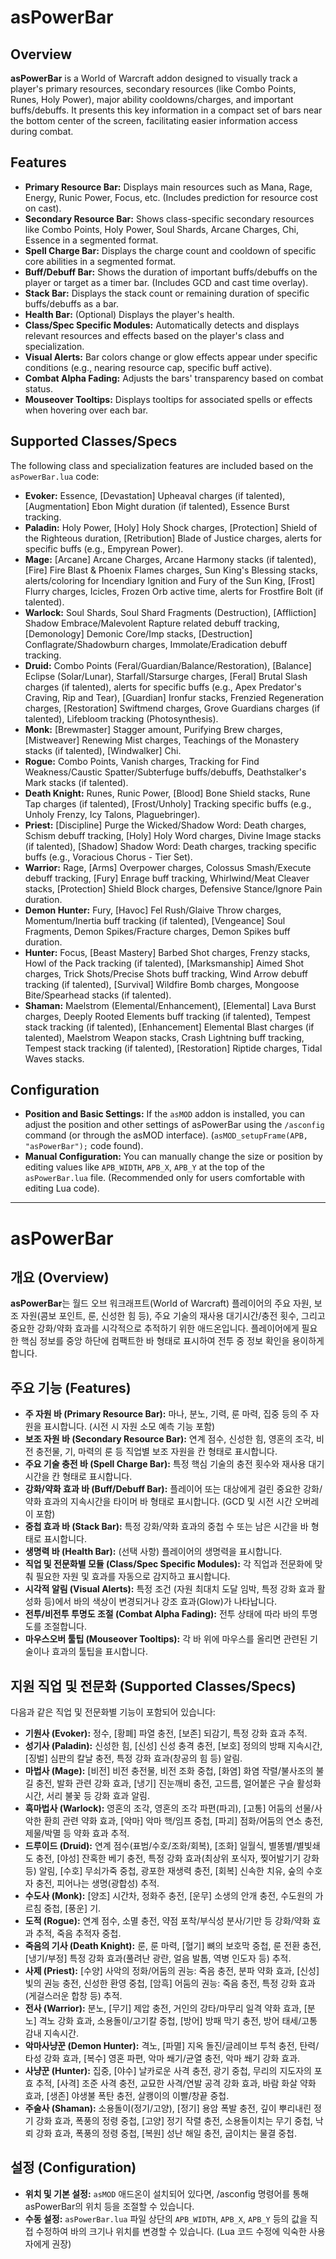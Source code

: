 # asPowerBar

## Overview

**asPowerBar** is a World of Warcraft addon designed to visually track a player's primary resources, secondary resources (like Combo Points, Runes, Holy Power), major ability cooldowns/charges, and important buffs/debuffs. It presents this key information in a compact set of bars near the bottom center of the screen, facilitating easier information access during combat.

## Features

*   **Primary Resource Bar:** Displays main resources such as Mana, Rage, Energy, Runic Power, Focus, etc. (Includes prediction for resource cost on cast).
*   **Secondary Resource Bar:** Shows class-specific secondary resources like Combo Points, Holy Power, Soul Shards, Arcane Charges, Chi, Essence in a segmented format.
*   **Spell Charge Bar:** Displays the charge count and cooldown of specific core abilities in a segmented format.
*   **Buff/Debuff Bar:** Shows the duration of important buffs/debuffs on the player or target as a timer bar. (Includes GCD and cast time overlay).
*   **Stack Bar:** Displays the stack count or remaining duration of specific buffs/debuffs as a bar.
*   **Health Bar:** (Optional) Displays the player's health.
*   **Class/Spec Specific Modules:** Automatically detects and displays relevant resources and effects based on the player's class and specialization.
*   **Visual Alerts:** Bar colors change or glow effects appear under specific conditions (e.g., nearing resource cap, specific buff active).
*   **Combat Alpha Fading:** Adjusts the bars' transparency based on combat status.
*   **Mouseover Tooltips:** Displays tooltips for associated spells or effects when hovering over each bar.

## Supported Classes/Specs

The following class and specialization features are included based on the `asPowerBar.lua` code:

*   **Evoker:** Essence, [Devastation] Upheaval charges (if talented), [Augmentation] Ebon Might duration (if talented), Essence Burst tracking.
*   **Paladin:** Holy Power, [Holy] Holy Shock charges, [Protection] Shield of the Righteous duration, [Retribution] Blade of Justice charges, alerts for specific buffs (e.g., Empyrean Power).
*   **Mage:** [Arcane] Arcane Charges, Arcane Harmony stacks (if talented), [Fire] Fire Blast & Phoenix Flames charges, Sun King's Blessing stacks, alerts/coloring for Incendiary Ignition and Fury of the Sun King, [Frost] Flurry charges, Icicles, Frozen Orb active time, alerts for Frostfire Bolt (if talented).
*   **Warlock:** Soul Shards, Soul Shard Fragments (Destruction), [Affliction] Shadow Embrace/Malevolent Rapture related debuff tracking, [Demonology] Demonic Core/Imp stacks, [Destruction] Conflagrate/Shadowburn charges, Immolate/Eradication debuff tracking.
*   **Druid:** Combo Points (Feral/Guardian/Balance/Restoration), [Balance] Eclipse (Solar/Lunar), Starfall/Starsurge charges, [Feral] Brutal Slash charges (if talented), alerts for specific buffs (e.g., Apex Predator's Craving, Rip and Tear), [Guardian] Ironfur stacks, Frenzied Regeneration charges, [Restoration] Swiftmend charges, Grove Guardians charges (if talented), Lifebloom tracking (Photosynthesis).
*   **Monk:** [Brewmaster] Stagger amount, Purifying Brew charges, [Mistweaver] Renewing Mist charges, Teachings of the Monastery stacks (if talented), [Windwalker] Chi.
*   **Rogue:** Combo Points, Vanish charges, Tracking for Find Weakness/Caustic Spatter/Subterfuge buffs/debuffs, Deathstalker's Mark stacks (if talented).
*   **Death Knight:** Runes, Runic Power, [Blood] Bone Shield stacks, Rune Tap charges (if talented), [Frost/Unholy] Tracking specific buffs (e.g., Unholy Frenzy, Icy Talons, Plaguebringer).
*   **Priest:** [Discipline] Purge the Wicked/Shadow Word: Death charges, Schism debuff tracking, [Holy] Holy Word charges, Divine Image stacks (if talented), [Shadow] Shadow Word: Death charges, tracking specific buffs (e.g., Voracious Chorus - Tier Set).
*   **Warrior:** Rage, [Arms] Overpower charges, Colossus Smash/Execute debuff tracking, [Fury] Enrage buff tracking, Whirlwind/Meat Cleaver stacks, [Protection] Shield Block charges, Defensive Stance/Ignore Pain duration.
*   **Demon Hunter:** Fury, [Havoc] Fel Rush/Glaive Throw charges, Momentum/Inertia buff tracking (if talented), [Vengeance] Soul Fragments, Demon Spikes/Fracture charges, Demon Spikes buff duration.
*   **Hunter:** Focus, [Beast Mastery] Barbed Shot charges, Frenzy stacks, Howl of the Pack tracking (if talented), [Marksmanship] Aimed Shot charges, Trick Shots/Precise Shots buff tracking, Wind Arrow debuff tracking (if talented), [Survival] Wildfire Bomb charges, Mongoose Bite/Spearhead stacks (if talented).
*   **Shaman:** Maelstrom (Elemental/Enhancement), [Elemental] Lava Burst charges, Deeply Rooted Elements buff tracking (if talented), Tempest stack tracking (if talented), [Enhancement] Elemental Blast charges (if talented), Maelstrom Weapon stacks, Crash Lightning buff tracking, Tempest stack tracking (if talented), [Restoration] Riptide charges, Tidal Waves stacks.


## Configuration

*   **Position and Basic Settings:** If the `asMOD` addon is installed, you can adjust the position and other settings of asPowerBar using the `/asconfig` command (or through the asMOD interface). (`asMOD_setupFrame(APB, "asPowerBar");` code found).
*   **Manual Configuration:** You can manually change the size or position by editing values like `APB_WIDTH`, `APB_X`, `APB_Y` at the top of the `asPowerBar.lua` file. (Recommended only for users comfortable with editing Lua code).

---


# asPowerBar

## 개요 (Overview)

**asPowerBar**는 월드 오브 워크래프트(World of Warcraft) 플레이어의 주요 자원, 보조 자원(콤보 포인트, 룬, 신성한 힘 등), 주요 기술의 재사용 대기시간/충전 횟수, 그리고 중요한 강화/약화 효과를 시각적으로 추적하기 위한 애드온입니다. 플레이어에게 필요한 핵심 정보를 중앙 하단에 컴팩트한 바 형태로 표시하여 전투 중 정보 확인을 용이하게 합니다.

## 주요 기능 (Features)

*   **주 자원 바 (Primary Resource Bar):** 마나, 분노, 기력, 룬 마력, 집중 등의 주 자원을 표시합니다. (시전 시 자원 소모 예측 기능 포함)
*   **보조 자원 바 (Secondary Resource Bar):** 연계 점수, 신성한 힘, 영혼의 조각, 비전 충전물, 기, 마력의 룬 등 직업별 보조 자원을 칸 형태로 표시합니다.
*   **주요 기술 충전 바 (Spell Charge Bar):** 특정 핵심 기술의 충전 횟수와 재사용 대기시간을 칸 형태로 표시합니다.
*   **강화/약화 효과 바 (Buff/Debuff Bar):** 플레이어 또는 대상에게 걸린 중요한 강화/약화 효과의 지속시간을 타이머 바 형태로 표시합니다. (GCD 및 시전 시간 오버레이 포함)
*   **중첩 효과 바 (Stack Bar):** 특정 강화/약화 효과의 중첩 수 또는 남은 시간을 바 형태로 표시합니다.
*   **생명력 바 (Health Bar):** (선택 사항) 플레이어의 생명력을 표시합니다.
*   **직업 및 전문화별 모듈 (Class/Spec Specific Modules):** 각 직업과 전문화에 맞춰 필요한 자원 및 효과를 자동으로 감지하고 표시합니다.
*   **시각적 알림 (Visual Alerts):** 특정 조건 (자원 최대치 도달 임박, 특정 강화 효과 활성화 등)에서 바의 색상이 변경되거나 강조 효과(Glow)가 나타납니다.
*   **전투/비전투 투명도 조절 (Combat Alpha Fading):** 전투 상태에 따라 바의 투명도를 조절합니다.
*   **마우스오버 툴팁 (Mouseover Tooltips):** 각 바 위에 마우스를 올리면 관련된 기술이나 효과의 툴팁을 표시합니다.

## 지원 직업 및 전문화 (Supported Classes/Specs)

다음과 같은 직업 및 전문화별 기능이 포함되어 있습니다:

*   **기원사 (Evoker):** 정수, [황폐] 파열 충전, [보존] 되감기, 특정 강화 효과 추적.
*   **성기사 (Paladin):** 신성한 힘, [신성] 신성 충격 충전, [보호] 정의의 방패 지속시간, [징벌] 심판의 칼날 충전, 특정 강화 효과(창공의 힘 등) 알림.
*   **마법사 (Mage):** [비전] 비전 충전물, 비전 조화 중첩, [화염] 화염 작렬/불사조의 불길 충전, 발화 관련 강화 효과, [냉기] 진눈깨비 충전, 고드름, 얼어붙은 구슬 활성화 시간, 서리 불꽃 등 강화 효과 알림.
*   **흑마법사 (Warlock):** 영혼의 조각, 영혼의 조각 파편(파괴), [고통] 어둠의 선물/사악한 환희 관련 약화 효과, [악마] 악마 핵/임프 중첩, [파괴] 점화/어둠의 연소 충전, 제물/박멸 등 약화 효과 추적.
*   **드루이드 (Druid):** 연계 점수(표범/수호/조화/회복), [조화] 일월식, 별똥별/별빛쇄도 충전, [야성] 잔혹한 베기 충전, 특정 강화 효과(최상위 포식자, 찢어발기기 강화 등) 알림, [수호] 무쇠가죽 중첩, 광포한 재생력 충전, [회복] 신속한 치유, 숲의 수호자 충전, 피어나는 생명(광합성) 추적.
*   **수도사 (Monk):** [양조] 시간차, 정화주 충전, [운무] 소생의 안개 충전, 수도원의 가르침 중첩, [풍운] 기.
*   **도적 (Rogue):** 연계 점수, 소멸 충전, 약점 포착/부식성 분사/기만 등 강화/약화 효과 추적, 죽음 추적자 중첩.
*   **죽음의 기사 (Death Knight):** 룬, 룬 마력, [혈기] 뼈의 보호막 중첩, 룬 전환 충전, [냉기/부정] 특정 강화 효과(풀려난 광란, 얼음 발톱, 역병 인도자 등) 추적.
*   **사제 (Priest):** [수양] 사악의 정화/어둠의 권능: 죽음 충전, 분파 약화 효과, [신성] 빛의 권능 충전, 신성한 환영 중첩, [암흑] 어둠의 권능: 죽음 충전, 특정 강화 효과(게걸스러운 합창 등) 추적.
*   **전사 (Warrior):** 분노, [무기] 제압 충전, 거인의 강타/마무리 일격 약화 효과, [분노] 격노 강화 효과, 소용돌이/고기칼 중첩, [방어] 방패 막기 충전, 방어 태세/고통 감내 지속시간.
*   **악마사냥꾼 (Demon Hunter):** 격노, [파멸] 지옥 돌진/글레이브 투척 충전, 탄력/타성 강화 효과, [복수] 영혼 파편, 악마 쐐기/균열 충전, 악마 쐐기 강화 효과.
*   **사냥꾼 (Hunter):** 집중, [야수] 날카로운 사격 충전, 광기 중첩, 무리의 지도자의 포효 추적, [사격] 조준 사격 충전, 교묘한 사격/연발 공격 강화 효과, 바람 화살 약화 효과, [생존] 야생불 폭탄 충전, 살쾡이의 이빨/창끝 중첩.
*   **주술사 (Shaman):** 소용돌이(정기/고양), [정기] 용암 폭발 충전, 깊이 뿌리내린 정기 강화 효과, 폭풍의 정령 중첩, [고양] 정기 작렬 충전, 소용돌이치는 무기 중첩, 낙뢰 강화 효과, 폭풍의 정령 중첩, [복원] 성난 해일 충전, 굽이치는 물결 중첩.

## 설정 (Configuration)

*   **위치 및 기본 설정:** `asMOD` 애드온이 설치되어 있다면, /asconfig 명령어를 통해 asPowerBar의 위치 등을 조절할 수 있습니다.
*   **수동 설정:** `asPowerBar.lua` 파일 상단의 `APB_WIDTH`, `APB_X`, `APB_Y` 등의 값을 직접 수정하여 바의 크기나 위치를 변경할 수 있습니다. (Lua 코드 수정에 익숙한 사용자에게 권장)